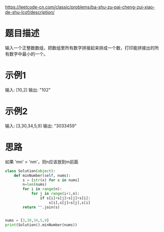https://leetcode-cn.com/classic/problems/ba-shu-zu-pai-cheng-zui-xiao-de-shu-lcof/description/
# 题目描述
输入一个正整数数组，把数组里所有数字拼接起来排成一个数，打印能拼接出的所有数字中最小的一个。

# 示例1
输入: [10,2]
输出: "102"

# 示例2
输入: [3,30,34,5,9]
输出: "3033459"

# 思路
如果 'mn' > 'nm'，则n应该放到m前面

```python
class Solution(object):
    def minNumber(self, nums):
        s = [str(x) for x in nums]
        n=len(nums)
        for i in range(n):
            for j in range(i+1,n):
                if s[i]+s[j]>s[j]+s[i]:
                    s[i],s[j]=s[j],s[i]
        return "".join(s)


nums = [3,30,34,5,9]
print(Solution().minNumber(nums))